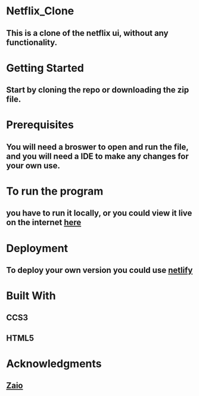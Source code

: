 # Netflix_Clone

## This is a clone of the netflix ui, without any functionality. 

# Getting Started
## Start by cloning the repo or downloading the zip file.

# Prerequisites
## You will need a broswer to open and run the file, and you will need a IDE to make any changes for your own use.

# To run the program
## you have to run it locally, or you could view it live on the internet [here](https://netflixuiclone.netlify.app/)

# Deployment
## To deploy your own version you could use [netlify](https://app.netlify.com)

# Built With
## CCS3
## HTML5

# Acknowledgments
## [Zaio](zaio.io)
